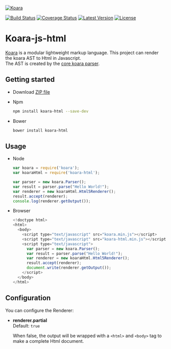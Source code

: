 [![Koara](http://www.koara.io/logo.png)](http://www.koara.io)

[![Build Status](https://img.shields.io/travis/koara/koara-js-html.svg)](https://travis-ci.org/koara/koara-js-html)
[![Coverage Status](https://img.shields.io/coveralls/koara/koara-js-html.svg)](https://coveralls.io/github/koara/koara-js-html?branch=master)
[![Latest Version](https://img.shields.io/npm/v/koara-html.svg?maxAge=2592000)]()
[![License](https://img.shields.io/badge/License-Apache%202.0-blue.svg)](https://github.com/koara/koara-js-html/blob/master/LICENSE)

# Koara-js-html
[Koara](http://www.koara.io) is a modular lightweight markup language. This project can render the koara AST to Html in Javascript.  
The AST is created by the [core koara parser](https://github.com/koara/koara-js).

## Getting started
- Download [ZIP file](https://github.com/koara/koara-js-html/archive/0.11.0.zip)
- Npm

  ```bash
  npm install koara-html --save-dev
  ```
  
- Bower

  ```xml
  bower install koara-html
  ```

## Usage
- Node

  ```js
  var koara = require('koara');
  var koaraHtml = require('koara-html');

  var parser = new koara.Parser();
  var result = parser.parse("Hello World!");
  var renderer = new koaraHtml.Html5Renderer();
  result.accept(renderer);
  console.log(renderer.getOutput());
  ```
  
- Browser
  
  ```js
  <!doctype html>
  <html>
    <body>
      <script type="text/javascript" src="koara.min.js"></script>
      <script type="text/javascript" src="koara-html.min.js"></script>
      <script type="text/javascript">
        var parser = new koara.Parser();
        var result = parser.parse("Hello World!");
        var renderer = new koaraHtml.Html5Renderer();
        result.accept(renderer);
        document.write(renderer.getOutput());
      </script>
    </body>
  </html>
  ```

## Configuration
You can configure the Renderer:

-  **renderer.partial**  
   Default:	`true`
   
   When false, the output will be wrapped with a `<html>` and `<body>` tag to make a complete Html document.